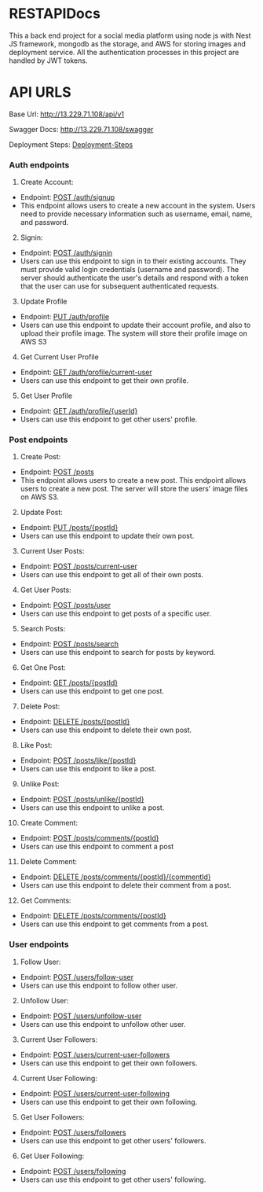 # RESTAPIDocs

This a back end project for a social media platform using node js with Nest JS framework, mongodb as the storage, and AWS for storing images and deployment service. All the authentication processes in this project are handled by JWT tokens.

# API URLS

Base Url: http://13.229.71.108/api/v1

Swagger Docs: http://13.229.71.108/swagger

Deployment Steps: [Deployment-Steps](Deployment.md)

### Auth endpoints

1. Create Account:

- Endpoint: [POST /auth/signup](src/auth/docs/signup.md)
- This endpoint allows users to create a new account in the system. Users need to provide necessary information such as username, email, name, and password.

2. Signin:

- Endpoint: [POST /auth/signin](src/auth/docs/signin.md)
- Users can use this endpoint to sign in to their existing accounts. They must provide valid login credentials (username and password). The server should authenticate the user's details and respond with a token that the user can use for subsequent authenticated requests.

3. Update Profile

- Endpoint: [PUT /auth/profile](src/auth/docs/update-profile.md)
- Users can use this endpoint to update their account profile, and also to upload their profile image. The system will store their profile image on AWS S3

4. Get Current User Profile

- Endpoint: [GET /auth/profile/current-user](src/auth/docs/current-user-profile.md)
- Users can use this endpoint to get their own profile.

5. Get User Profile

- Endpoint: [GET /auth/profile/{userId}](src/auth/docs/get-user-profile.md)
- Users can use this endpoint to get other users' profile.

### Post endpoints

1. Create Post:

- Endpoint: [POST /posts](src/posts/docs/create-post.md)
- This endpoint allows users to create a new post. This endpoint allows users to create a new post. The server will store the users' image files on AWS S3.

2. Update Post:

- Endpoint: [PUT /posts/{postId}](src/posts/docs/update-post.md)
- Users can use this endpoint to update their own post.

3. Current User Posts:

- Endpoint: [POST /posts/current-user](src/posts/docs/current-user-posts.md)
- Users can use this endpoint to get all of their own posts.

4. Get User Posts:

- Endpoint: [POST /posts/user](src/posts/docs/get-user-posts.md)
- Users can use this endpoint to get posts of a specific user.

5. Search Posts:

- Endpoint: [POST /posts/search](src/posts/docs/search-posts.md)
- Users can use this endpoint to search for posts by keyword.

6. Get One Post:

- Endpoint: [GET /posts/{postId}](src/posts/docs/get-one-post.md)
- Users can use this endpoint to get one post.

7. Delete Post:

- Endpoint: [DELETE /posts/{postId}](src/posts/docs/delete-post.md)
- Users can use this endpoint to delete their own post.

8. Like Post:

- Endpoint: [POST /posts/like/{postId}](src/posts/docs/like-post.md)
- Users can use this endpoint to like a post.

9. Unlike Post:

- Endpoint: [POST /posts/unlike/{postId}](src/posts/docs/unlike-post.md)
- Users can use this endpoint to unlike a post.

10. Create Comment:

- Endpoint: [POST /posts/comments/{postId}](src/posts/docs/create-comment.md)
- Users can use this endpoint to comment a post

11. Delete Comment:

- Endpoint: [DELETE /posts/comments/{postId}/{commentId}](src/posts/docs/delete-comment.md)
- Users can use this endpoint to delete their comment from a post.

12. Get Comments:

- Endpoint: [DELETE /posts/comments/{postId}](src/posts/docs/get-comments.md)
- Users can use this endpoint to get comments from a post.

### User endpoints

1. Follow User:

- Endpoint: [POST /users/follow-user](src/users/docs/follow-user.md)
- Users can use this endpoint to follow other user.

2. Unfollow User:

- Endpoint: [POST /users/unfollow-user](src/users/docs/unfollow-user.md)
- Users can use this endpoint to unfollow other user.

3. Current User Followers:

- Endpoint: [POST /users/current-user-followers](src/users/docs/current-user-followers.md)
- Users can use this endpoint to get their own followers.

4. Current User Following:

- Endpoint: [POST /users/current-user-following](src/users/docs/current-user-following.md)
- Users can use this endpoint to get their own following.

5. Get User Followers:

- Endpoint: [POST /users/followers](src/users/docs/get-user-followers.md)
- Users can use this endpoint to get other users' followers.

6. Get User Following:

- Endpoint: [POST /users/following](src/users/docs/get-user-following.md)
- Users can use this endpoint to get other users' following.
